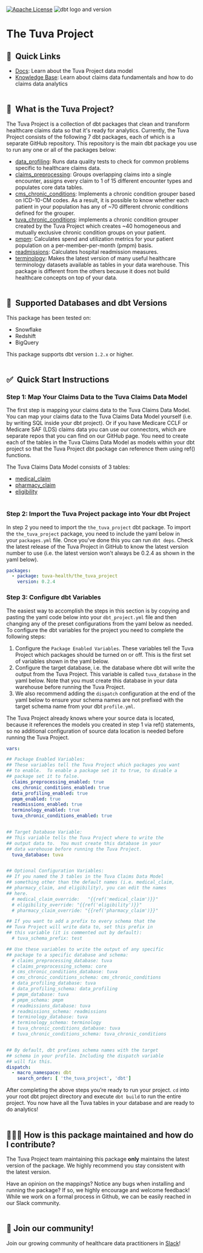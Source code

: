 [![Apache License](https://img.shields.io/badge/License-Apache%202.0-blue.svg)](https://opensource.org/licenses/Apache-2.0) ![dbt logo and version](https://img.shields.io/static/v1?logo=dbt&label=dbt-version&message=1.2.x&color=orange)
# The Tuva Project

## 🔗  Quick Links
- [Docs](https://tuva-health.github.io/the_tuva_project/#!/overview): Learn about the Tuva Project data model
- [Knowledge Base](https://thetuvaproject.com/docs/intro): Learn about claims data fundamentals and how to do claims data analytics
<br/><br/>

## 🧰  What is the Tuva Project?

The Tuva Project is a collection of dbt packages that clean and transform healthcare claims data so that it's ready for analytics. Currently, the Tuva Project consists of the following 7 dbt packages, each of which is a separate GitHub repository.  This repository is the main dbt package you use to run any one or all of the packages below:

- [data_profiling](https://github.com/tuva-health/data_profiling): Runs data quality tests to check for common problems specific to healthcare claims data.
- [claims_preprocessing](https://github.com/tuva-health/claims_preprocessing): Groups overlapping claims into a single encounter, assigns every claim to 1 of 15 different encounter types and populates core data tables.
- [cms_chronic_conditions](https://github.com/tuva-health/chronic_conditions): Implements a chronic condition grouper based on ICD-10-CM codes. As a result, it is possible to know whether each patient in your population has any of ~70 different chronic conditions defined for the grouper.
- [tuva_chronic_conditions](https://github.com/tuva-health/tuva_chronic_conditions): implements a chronic condition grouper created by the Tuva Project which creates ~40 homogeneous and mutually exclusive chronic condition groups on your patient.
- [pmpm](https://github.com/tuva-health/pmpm): Calculates spend and utilization metrics for your patient population on a per-member-per-month (pmpm) basis.
- [readmissions](https://github.com/tuva-health/readmissions): Calculates hospital readmission measures.
- [terminology](https://github.com/tuva-health/terminology): Makes the latest version of many useful healthcare terminology datasets available as tables in your data warehouse. This package is different from the others because it does not build healthcare concepts on top of your data.
<br/><br/>

## 🔌  Supported Databases and dbt Versions

This package has been tested on: 
- Snowflake
- Redshift
- BigQuery

This package supports dbt version `1.2.x` or higher.
<br/><br/>

## ✅  Quick Start Instructions

### Step 1: Map Your Claims Data to the Tuva Claims Data Model

The first step is mapping your claims data to the Tuva Claims Data Model.  You can map your claims data to the Tuva Claims Data Model yourself (i.e. by writing SQL inside your dbt project).  Or if you have Medicare CCLF or Medicare SAF (LDS) claims data you can use our connectors, which are separate repos that you can find on our GitHub page.  You need to create each of the tables in the Tuva Claims Data Model as models within your dbt project so that the Tuva Project dbt package can reference them using ref() functions.

The Tuva Claims Data Model consists of 3 tables: 
- [medical_claim](https://tuva-health.github.io/the_tuva_project/#!/model/model.the_tuva_project_input.medical_claim)
- [pharmacy_claim](https://tuva-health.github.io/the_tuva_project/#!/model/model.the_tuva_project_input.pharmacy_claim)
- [eligibility](https://tuva-health.github.io/the_tuva_project/#!/model/model.the_tuva_project_input.eligibility)
<br/><br/>

### Step 2: Import the Tuva Project package into Your dbt Project

In step 2 you need to import the `the_tuva_project` dbt package.  To import the `the_tuva_project` package, you need to include the yaml below in your `packages.yml` file.  Once you've done this you can run `dbt deps`.  Check the latest release of the Tuva Project in GitHub to know the latest version number to use (i.e. the latest version won't always be 0.2.4 as shown in the yaml below).

```yaml
packages:
  - package: tuva-health/the_tuva_project
    version: 0.2.4
```


### Step 3: Configure dbt Variables

The easiest way to accomplish the steps in this section is by copying and pasting the yaml code below into your `dbt_project.yml` file and then changing any of the preset configurations from the yaml below as needed.  To configure the dbt variables for the project you need to complete the following steps:

1. Configure the `Package Enabled Variables`.  These variables tell the Tuva Project which packages should be turned on or off.  This is the first set of variables shown in the yaml below.
2. Configure the target database, i.e. the database where dbt will write the output from the Tuva Project.  This variable is called `tuva_database` in the yaml below.  Note that you must create this database in your data warehouse before running the Tuva Project.  
3. We also recommend adding the `dispatch` configuration at the end of the yaml below to ensure your schema names are not prefixed with the target schema name from your dbt `profile.yml`.

The Tuva Project already knows where your source data is located, because it references the models you created in step 1 via ref() statements, so no additional configuration of source data location is needed before running the Tuva Project.

```yaml
vars:

## Package Enabled Variables:
## These variables tell the Tuva Project which packages you want
## to enable.  To enable a package set it to true, to disable a 
## package set it to false.
  claims_preprocessing_enabled: true
  cms_chronic_conditions_enabled: true
  data_profiling_enabled: true 
  pmpm_enabled: true
  readmissions_enabled: true
  terminology_enabled: true
  tuva_chronic_conditions_enabled: true


## Target Database Variable:
## This variable tells the Tuva Project where to write the 
## output data to.  You must create this database in your
## data warehouse before running the Tuva Project.
  tuva_database: tuva  


## Optional Configuration Variables:
## If you named the 3 tables in the Tuva Claims Data Model
## something other than the default names (i.e. medical_claim,
## pharmacy_claim, and eligibility), you can edit the names
## here.
  # medical_claim_override:   "{{ref('medical_claim')}}"
  # eligibility_override: "{{ref('eligibility')}}"
  # pharmacy_claim_override: "{{ref('pharmacy_claim')}}"

## If you want to add a prefix to every schema that the
## Tuva Project will write data to, set this prefix in
## this variable (it is commented out by default):
  # tuva_schema_prefix: test

## Use these variables to write the output of any specific 
## package to a specific database and schema:
  # claims_preprocessing_database: tuva
  # claims_preprocessing_schema: core
  # cms_chronic_conditions_database: tuva
  # cms_chronic_conditions_schema: cms_chronic_conditions
  # data_profiling_database: tuva
  # data_profiling_schema: data_profiling
  # pmpm_database: tuva
  # pmpm_schema: pmpm
  # readmissions_database: tuva
  # readmissions_schema: readmissions
  # terminology_database: tuva
  # terminology_schema: terminology
  # tuva_chronic_conditions_database: tuva
  # tuva_chronic_conditions_schema: tuva_chronic_conditions


## By default, dbt prefixes schema names with the target 
## schema in your profile. Including the dispatch variable
## will fix this.
dispatch:
  - macro_namespace: dbt
    search_order: [ 'the_tuva_project', 'dbt']
```

After completing the above steps you’re ready to run your project.  `cd` into your root dbt project directory and execute `dbt build` to run the entire project.  You now have all the Tuva tables in your database and are ready to do analytics!
<br/><br/>

## 🙋🏻‍♀️ How is this package maintained and how do I contribute?

The Tuva Project team maintaining this package **only** maintains the latest version of the package. We highly recommend you stay consistent with the latest version.

Have an opinion on the mappings? Notice any bugs when installing and running the package? If so, we highly encourage and welcome feedback! While we work on a formal process in Github, we can be easily reached in our Slack community.
<br/><br/>

## 🤝 Join our community!

Join our growing community of healthcare data practitioners in [Slack](https://join.slack.com/t/thetuvaproject/shared_invite/zt-16iz61187-G522Mc2WGA2mHF57e0il0Q)!
